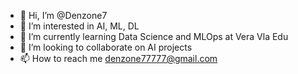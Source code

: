 - 👋 Hi, I’m @Denzone7
- 👀 I’m interested in AI, ML, DL
- 🌱 I’m currently learning Data Science and MLOps at Vera Vla Edu
- 💞️ I’m looking to collaborate on AI projects
- 📫 How to reach me denzone77777@gmail.com


